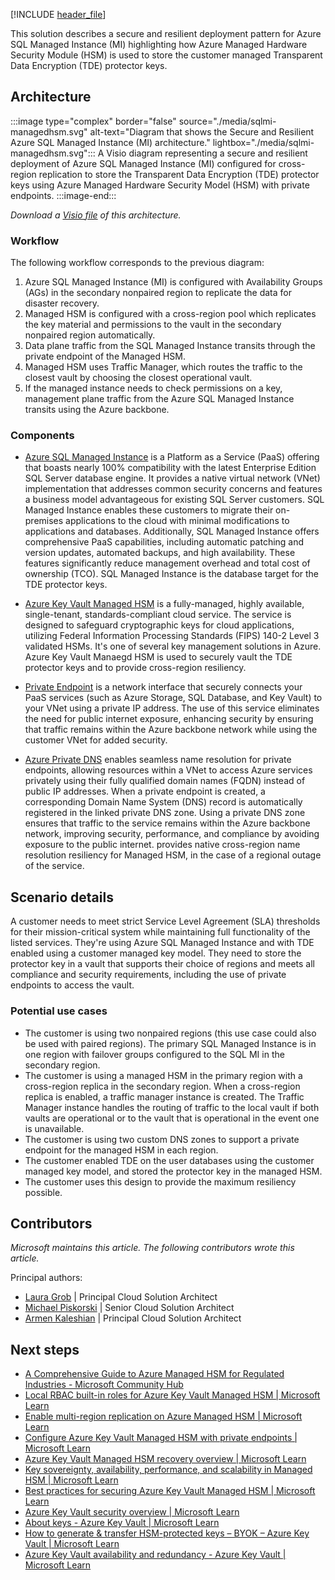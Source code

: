 [!INCLUDE [header_file](../../../includes/sol-idea-header.md)]

This solution describes a secure and resilient deployment pattern for Azure SQL Managed Instance (MI) highlighting how Azure Managed Hardware Security Module (HSM) is used to store the customer managed Transparent Data Encryption (TDE) protector keys.

## Architecture

:::image type="complex" border="false" source="./media/sqlmi-managedhsm.svg" alt-text="Diagram that shows the Secure and Resilient Azure SQL Managed Instance (MI) architecture." lightbox="./media/sqlmi-managedhsm.svg":::
   A Visio diagram representing a secure and resilient deployment of Azure SQL Managed Instance (MI) configured for cross-region replication to store the Transparent Data Encryption (TDE) protector keys using Azure Managed Hardware Security Model (HSM) with private endpoints.
:::image-end:::

*Download a [Visio file](https://arch-center.azureedge.net/sqlmanagedmi-managedhsm.vsdx) of this architecture.*

### Workflow

The following workflow corresponds to the previous diagram:

1. Azure SQL Managed Instance (MI) is configured with Availability Groups (AGs) in the secondary nonpaired region to replicate the data for disaster recovery.
2. Managed HSM is configured with a cross-region pool which replicates the key material and permissions to the vault in the secondary nonpaired region automatically.
3. Data plane traffic from the SQL Managed Instance transits through the private endpoint of the Managed HSM.
4. Managed HSM uses Traffic Manager, which routes the traffic to the closest vault by choosing the closest operational vault.
5.  If the managed instance needs to check permissions on a key, management plane traffic from the Azure SQL Managed Instance transits using the Azure backbone.

### Components

- [Azure SQL Managed Instance](/azure/well-architected/service-guides/azure-sql-managed-instance/reliability) is a Platform as a Service (PaaS) offering that boasts nearly 100% compatibility with the latest Enterprise Edition SQL Server database engine. It provides a native virtual network (VNet) implementation that addresses common security concerns and features a business model advantageous for existing SQL Server customers. SQL Managed Instance enables these customers to migrate their on-premises applications to the cloud with minimal modifications to applications and databases. Additionally, SQL Managed Instance offers comprehensive PaaS capabilities, including automatic patching and version updates, automated backups, and high availability. These features significantly reduce management overhead and total cost of ownership (TCO). SQL Managed Instance is the database target for the TDE protector keys.

- [Azure Key Vault Managed HSM](/azure/key-vault/managed-hsm) is a fully-managed, highly available, single-tenant, standards-compliant cloud service. The service is designed to safeguard cryptographic keys for cloud applications, utilizing Federal Information Processing Standards (FIPS) 140-2 Level 3 validated HSMs. It's one of several key management solutions in Azure.  Azure Key Vault Manaegd HSM is used to securely vault the TDE protector keys and to provide cross-region resiliency.

- [Private Endpoint](/azure/private-link/private-endpoint-overview) is a network interface that securely connects your PaaS services (such as Azure Storage, SQL Database, and Key Vault) to your VNet using a private IP address. The use of this service eliminates the need for public internet exposure, enhancing security by ensuring that traffic remains within the Azure backbone network while using the customer VNet for added security.

- [Azure Private DNS](/azure/dns/private-dns-overview) enables seamless name resolution for private endpoints, allowing resources within a VNet to access Azure services privately using their fully qualified domain names (FQDN) instead of public IP addresses. When a private endpoint is created, a corresponding Domain Name System (DNS) record is automatically registered in the linked private DNS zone. Using a private DNS zone ensures that traffic to the service remains within the Azure backbone network, improving security, performance, and compliance by avoiding exposure to the public internet. provides native cross-region name resolution resiliency for Managed HSM, in the case of a regional outage of the service.

## Scenario details

A customer needs to meet strict Service Level Agreement (SLA) thresholds for their mission-critical system while maintaining full functionality of the listed services. They're using Azure SQL Managed Instance and with TDE enabled using a customer managed key model. They need to store the protector key in a vault that supports their choice of regions and meets all compliance and security requirements, including the use of private endpoints to access the vault.

### Potential use cases

- The customer is using two nonpaired regions (this use case could also be used with paired regions). The primary SQL Managed Instance is in one region with failover groups configured to the SQL MI in the secondary region.
- The customer is using a managed HSM in the primary region with a cross-region replica in the secondary region. When a cross-region replica is enabled, a traffic manager instance is created. The Traffic Manager instance handles the routing of traffic to the local vault if both vaults are operational or to the vault that is operational in the event one is unavailable.
- The customer is using two custom DNS zones to support a private endpoint for the managed HSM in each region.
- The customer enabled TDE on the user databases using the customer managed key model, and stored the protector key in the managed HSM.
- The customer uses this design to provide the maximum resiliency possible.

## Contributors

*Microsoft maintains this article. The following contributors wrote this article.*

Principal authors:

- [Laura Grob](https://www.linkedin.com/in/laura-grob/) | Principal Cloud Solution Architect
- [Michael Piskorski](https://www.linkedin.com/in/mike-piskorski-1451272/) | Senior Cloud Solution Architect
- [Armen Kaleshian](https://www.linkedin.com/in/akaleshian/) | Principal Cloud Solution Architect

## Next steps

- [A Comprehensive Guide to Azure Managed HSM for Regulated Industries - Microsoft Community Hub](https://techcommunity.microsoft.com/t5/azure-infrastructure-blog/a-comprehensive-guide-to-azure-managed-hsm-for-regulated/ba-p/4100749)
- [Local RBAC built-in roles for Azure Key Vault Managed HSM | Microsoft Learn](/azure/key-vault/managed-hsm/built-in-roles)
- [Enable multi-region replication on Azure Managed HSM | Microsoft Learn](/azure/key-vault/managed-hsm/multi-region-replication)
- [Configure Azure Key Vault Managed HSM with private endpoints | Microsoft Learn](/azure/key-vault/managed-hsm/private-link)
- [Azure Key Vault Managed HSM recovery overview | Microsoft Learn](/azure/key-vault/managed-hsm/recovery?tabs=azure-cli)
- [Key sovereignty, availability, performance, and scalability in Managed HSM | Microsoft Learn](/azure/key-vault/managed-hsm/managed-hsm-technical-details)
- [Best practices for securing Azure Key Vault Managed HSM | Microsoft Learn](/azure/key-vault/managed-hsm/best-practices)
- [Azure Key Vault security overview | Microsoft Learn](/azure/key-vault/general/security-features)
- [About keys - Azure Key Vault | Microsoft Learn](/azure/key-vault/keys/about-keys)
- [How to generate & transfer HSM-protected keys – BYOK – Azure Key Vault | Microsoft Learn](/azure/key-vault/keys/hsm-protected-keys-byok?tabs=azure-cli)
- [Azure Key Vault availability and redundancy - Azure Key Vault | Microsoft Learn](/azure/key-vault/general/disaster-recovery-guidance)
